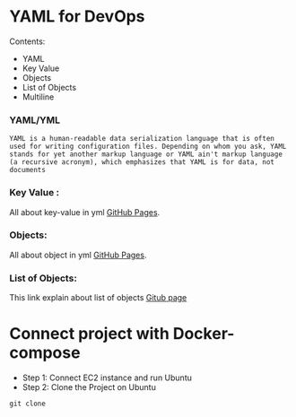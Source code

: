 # YAML for DevOps
Contents:
- YAML
- Key Value
- Objects
- List of Objects
- Multiline

  
### YAML/YML
```
YAML is a human-readable data serialization language that is often used for writing configuration files. Depending on whom you ask, YAML stands for yet another markup language or YAML ain't markup language (a recursive acronym), which emphasizes that YAML is for data, not documents
```
### Key Value :
All about key-value in yml [GitHub Pages](https://github.com/Rishikesh11kr/YAML-for-DevOps/blob/master/first.yml).

### Objects:
All about object in yml [GitHub Pages](https://github.com/Rishikesh11kr/YAML-for-DevOps/blob/master/list-of-object.yml).

### List of Objects:
This link explain about list of objects [Gitub page](https://github.com/Rishikesh11kr/YAML-for-DevOps/blob/master/list-of-object.yml)



# Connect project with Docker-compose
- Step 1: Connect EC2 instance and run Ubuntu
- Step 2: Clone the Project on Ubuntu
```
git clone 
```

